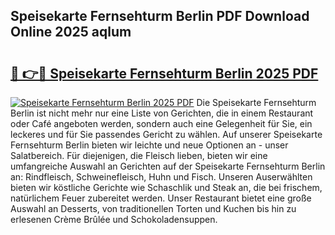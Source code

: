 ## Speisekarte Fernsehturm Berlin PDF Download Online 2025 aqlum

# <h2><a href="http://gc7mf0.nevu.top/?p=Speisekarte+Fernsehturm+Berlin">🔗 👉🔴 Speisekarte Fernsehturm Berlin 2025 PDF</a></h2>

[![Speisekarte Fernsehturm Berlin 2025 PDF](https://i.imgur.com/dBaPXMq.png)](http://gc7mf0.nevu.top/?p=Speisekarte+Fernsehturm+Berlin)
Die Speisekarte Fernsehturm Berlin ist nicht mehr nur eine Liste von Gerichten, die in einem Restaurant oder Café angeboten werden, sondern auch eine Gelegenheit für Sie, ein leckeres und für Sie passendes Gericht zu wählen. Auf unserer Speisekarte Fernsehturm Berlin bieten wir leichte und neue Optionen an - unser Salatbereich. Für diejenigen, die Fleisch lieben, bieten wir eine umfangreiche Auswahl an Gerichten auf der Speisekarte Fernsehturm Berlin an: Rindfleisch, Schweinefleisch, Huhn und Fisch. Unseren Auserwählten bieten wir köstliche Gerichte wie Schaschlik und Steak an, die bei frischem, natürlichem Feuer zubereitet werden. Unser Restaurant bietet eine große Auswahl an Desserts, von traditionellen Torten und Kuchen bis hin zu erlesenen Crème Brûlée und Schokoladensuppen.
